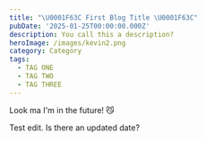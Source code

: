 ```yaml
---
title: "\U0001F63C First Blog Title \U0001F63C"
pubDate: '2025-01-25T00:00:00.000Z'
description: You call this a description?
heroImage: /images/kevin2.png
category: Category
tags:
  - TAG ONE
  - TAG TWO
  - TAG THREE
---
```



Look ma I'm in the future! 😼

Test edit. Is there an updated date?
